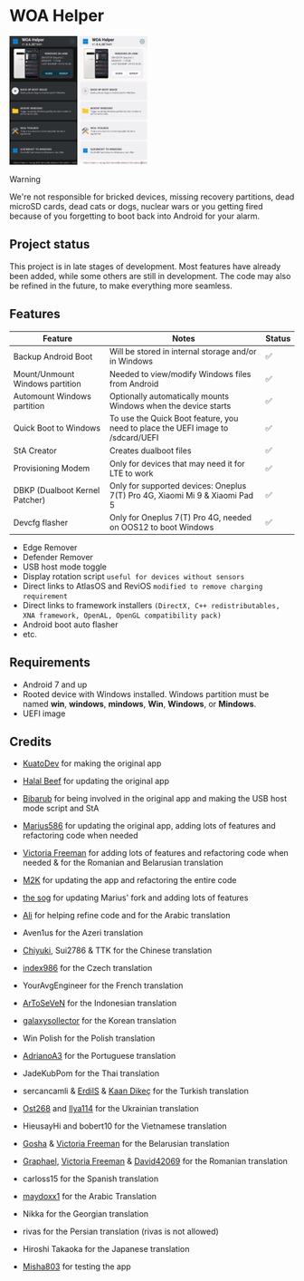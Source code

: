 # WOA Helper
<p float="left" >
<img src="Helper-dark.png" width="120" alt="">
<img src="Helper-light.png" width="120" alt="">
</p>

> [!WARNING]
>
> We're not responsible for bricked devices, missing recovery partitions, dead microSD cards, dead cats or dogs, nuclear wars or you getting fired because of you forgetting to boot back into Android for your alarm.

## Project status
This project is in late stages of development. Most features have already been added, while some others are still in development. The code may also be refined in the future, to make everything more seamless.

## Features

| Feature                         | Notes                                                                           | Status |
|---------------------------------|---------------------------------------------------------------------------------|--------|
| Backup Android Boot             | Will be stored in internal storage and/or in Windows                            | ✅      |
| Mount/Unmount Windows partition | Needed to view/modify Windows files from Android                                | ✅      |
| Automount Windows partition     | Optionally automatically mounts Windows when the device starts                  | ✅      |
| Quick Boot to Windows           | To use the Quick Boot feature, you need to place the UEFI image to /sdcard/UEFI | ✅      |
| StA Creator                     | Creates dualboot files                                                          | ✅      |
| Provisioning Modem              | Only for devices that may need it for LTE to work                               | ✅      |
| DBKP (Dualboot Kernel Patcher)  | Only for supported devices: Oneplus 7(T) Pro 4G, Xiaomi Mi 9 & Xiaomi Pad 5     | ✅      |
| Devcfg flasher                  | Only for Oneplus 7(T) Pro 4G, needed on OOS12 to boot Windows                   | ✅      |

- Edge Remover
- Defender Remover
- USB host mode toggle
- Display rotation script ```useful for devices without sensors```
- Direct links to AtlasOS and ReviOS ```modified to remove charging requirement```
- Direct links to framework installers ```(DirectX, C++ redistributables, XNA framework, OpenAL, OpenGL compatibility pack)```
- Android boot auto flasher
- etc.

## Requirements
- Android 7 and up
- Rooted device with Windows installed. Windows partition must be named **win**, **windows**, **mindows**, **Win**, **Windows**, or **Mindows**.
- UEFI image

## Credits
- [KuatoDev](https://github.com/KuatoDev) for making the original app
- [Halal Beef](https://github.com/halal-beef) for updating the original app
- [Bibarub](https://github.com/bibarub) for being involved in the original app and making the USB host mode script and StA
- [Marius586](https://github.com/Marius586) for updating the original app, adding lots of features and refactoring code when needed
- [Victoria Freeman](https://github.com/Victoria-Freeman) for adding lots of features and refactoring code when needed & for the Romanian and Belarusian translation
- [M2K](https://github.com/remtrik) for updating the app and refactoring the entire code
- [the sog](https://github.com/n00b69) for updating Marius' fork and adding lots of features

- [Ali](https://github.com/gixousiyq) for helping refine code and for the Arabic translation
- Aven1us for the Azeri translation
- [Chiyuki](https://github.com/chiyuki0325), Sui2786 & TTK for the Chinese translation
- [index986](https://github.com/index986) for the Czech translation
- YourAvgEngineer for the French translation
- [ArToSeVeN](https://github.com/Artoseven) for the Indonesian translation
- [galaxysollector](https://github.com/galaxysollector) for the Korean translation
- Win Polish for the Polish translation
- [AdrianoA3](https://github.com/AdrianoA3) for the Portuguese translation
- JadeKubPom for the Thai translation
- sercancamli & [ErdilS](https://github.com/erdilS) & [Kaan Dikeç](https://github.com/dikeckaan) for the Turkish translation
- [Ost268](https://github.com/Ost268) and [Ilya114](https://github.com/Ilya114) for the Ukrainian translation
- HieusayHi and bobert10 for the Vietnamese translation
- [Gosha](https://github.com/Xhdsos) & [Victoria Freeman](https://github.com/Victoria-Freeman) for the Belarusian translation
- [Graphael](https://github.com/grphks), [Victoria Freeman](https://github.com/Victoria-Freeman) & [David42069](https://github.com/david-42069) for the Romanian translation
- carloss15 for the Spanish translation
- [maydoxx1](https://github.com/maydoxx1) for the Arabic Translation
- Nikka for the Georgian translation
- rivas for the Persian translation (rivas is not allowed)
- Hiroshi Takaoka for the Japanese translation
- [Misha803](https://github.com/Misha803) for testing the app
